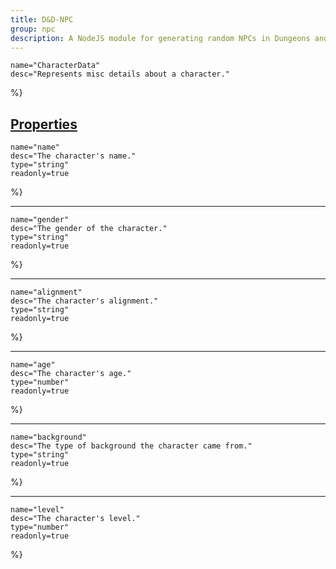 ```yaml
---
title: D&D-NPC
group: npc
description: A NodeJS module for generating random NPCs in Dungeons and Dragons.
---
```




	name="CharacterData"
	desc="Represents misc details about a character."
%}
<h2 id="properties" name="properties"><a class="docs-title" href="#properties"><b>Properties</b></a></h2>

	name="name"
	desc="The character's name."
	type="string"
	readonly=true
%}
<hr>

	name="gender"
	desc="The gender of the character."
	type="string"
	readonly=true
%}
<hr>

	name="alignment"
	desc="The character's alignment."
	type="string"
	readonly=true
%}
<hr>

	name="age"
	desc="The character's age."
	type="number"
	readonly=true
%}
<hr>

	name="background"
	desc="The type of background the character came from."
	type="string"
	readonly=true
%}
<hr>

	name="level"
	desc="The character's level."
	type="number"
	readonly=true
%}